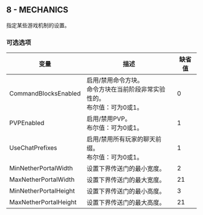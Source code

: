 ## 8 - MECHANICS

指定某些游戏机制的设置。

### 可选选项

| 变量                  | 描述                                                                            | 缺省值 |
| --------------------- | ------------------------------------------------------------------------------- | ------ |
| CommandBlocksEnabled  | 启用/禁用命令方块。</br>命令方块在当前阶段非常实验性的。</br>布尔值：可为0或1。 | 0      |
| PVPEnabled            | 启用/禁用PVP。</br>布尔值：可为0或1。                                           | 1      |
| UseChatPrefixes       | 启用/禁用所有玩家的聊天前缀。</br>布尔值：可为0或1。                            | 1      |
| MinNetherPortalWidth  | 设置下界传送门的最小宽度。                                                      | 2      |
| MaxNetherPortalWidth  | 设置下界传送门的最大宽度。                                                      | 21     |
| MinNetherPortalHeight | 设置下界传送门的最小高度。                                                      | 3      |
| MaxNetherPortalHeight | 设置下界传送门的最大高度。                                                      | 21     |
